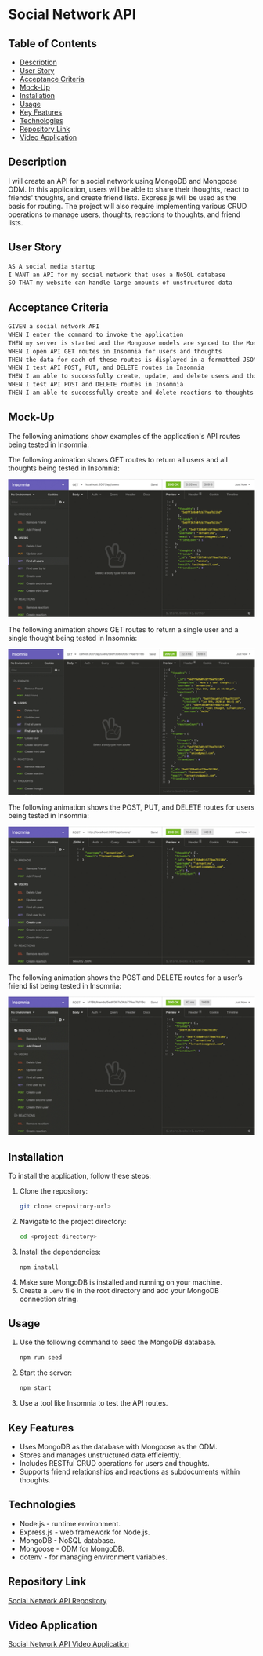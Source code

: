 # Social Network API

## Table of Contents
- [Description](#description)
- [User Story](#user-story)
- [Acceptance Criteria](#acceptance-criteria)
- [Mock-Up](#mock-up)
- [Installation](#installation)
- [Usage](#usage)
- [Key Features](#key-features)
- [Technologies](#technologies)
- [Repository Link](#repository-link)
- [Video Application](#video-application)

## Description
I will create an API for a social network using MongoDB and Mongoose ODM. In this application, users will be able to share their thoughts, react to friends' thoughts, and create friend lists. Express.js will be used as the basis for routing. The project will also require implementing various CRUD operations to manage users, thoughts, reactions to thoughts, and friend lists.

## User Story

```md
AS A social media startup
I WANT an API for my social network that uses a NoSQL database
SO THAT my website can handle large amounts of unstructured data
```

## Acceptance Criteria

```md
GIVEN a social network API
WHEN I enter the command to invoke the application
THEN my server is started and the Mongoose models are synced to the MongoDB database
WHEN I open API GET routes in Insomnia for users and thoughts
THEN the data for each of these routes is displayed in a formatted JSON
WHEN I test API POST, PUT, and DELETE routes in Insomnia
THEN I am able to successfully create, update, and delete users and thoughts in my database
WHEN I test API POST and DELETE routes in Insomnia
THEN I am able to successfully create and delete reactions to thoughts and add and remove friends to a user’s friend list
```

## Mock-Up

The following animations show examples of the application's API routes being tested in Insomnia.

The following animation shows GET routes to return all users and all thoughts being tested in Insomnia:

![The following animation shows GET routes to return all users and all thoughts being tested in Insomnia.](./assets/images/18-nosql-homework-demo-01.gif)

The following animation shows GET routes to return a single user and a single thought being tested in Insomnia:

![The following animation shows GET routes to return a single user and a single thought being tested in Insomnia](./assets/images/18-nosql-homework-demo-02.gif)

The following animation shows the POST, PUT, and DELETE routes for users being tested in Insomnia:

![The following animation shows the POST, PUT, and DELETE routes for users being tested in Insomnia](./assets/images/18-nosql-homework-demo-03.gif)

The following animation shows the POST and DELETE routes for a user’s friend list being tested in Insomnia:

![The following animation shows the POST and DELETE routes for a user’s friend list being tested in Insomnia](./assets/images/18-nosql-homework-demo-04.gif)

## Installation

To install the application, follow these steps:

1. Clone the repository:
   ```bash
   git clone <repository-url>
2. Navigate to the project directory:
   ```bash
   cd <project-directory>
3. Install the dependencies:
   ```bash
   npm install
4. Make sure MongoDB is installed and running on your machine.
5. Create a `.env` file in the root directory and add your MongoDB connection string.

## Usage

1. Use the following command to seed the MongoDB database.
   ```bash
   npm run seed
2. Start the server:
   ```bash
   npm start
3. Use a tool like Insomnia to test the API routes.

## Key Features

- Uses MongoDB as the database with Mongoose as the ODM.
- Stores and manages unstructured data efficiently.
- Includes RESTful CRUD operations for users and thoughts.
- Supports friend relationships and reactions as subdocuments within thoughts.

## Technologies

- Node.js - runtime environment.
- Express.js - web framework for Node.js.
- MongoDB - NoSQL database.
- Mongoose - ODM for MongoDB.
- dotenv - for managing environment variables.

## Repository Link
[Social Network API Repository](https://github.com/iKeyToLife/Social-Network-API)

## Video Application
[Social Network API Video Application](https://watch.screencastify.com/v/GxlPJ5Q14s0kVMHu62J1)